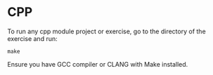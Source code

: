 # CPP

To run any cpp module project or exercise, go to the directory of the exercise and run:
```
make
```

Ensure you have GCC compiler or CLANG with Make installed.
